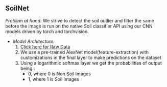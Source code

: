 ## SoilNet 

*Problem at hand:* We strive to detect the soil outlier and filter the same before the image is run on the native Soil classifier API using our CNN models driven by torch and torchvision.
 - *Model Architecture:*
   1. [Click here for Raw Data](https://www.kaggle.com/qramkrishna/corn-leaf-infection-dataset)
   2. We use a pre-trained AlexNet model(feature-extraction) with customizations in the final layer to make predictions on the dataset
   3. Using a logarithmic softmax layer we get the probabilities of output being : 
      - 0, where 0 is Non Soil Images
      - 1, where 1 is Soil Images
   
